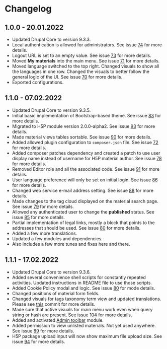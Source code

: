 # Changelog

## 1.0.0 - 20.01.2022

- Updated Drupal Core to version 9.3.3.
- Local authentication is allowed for administrators. See issue
[74](https://github.com/centre-for-educational-technology/tlu-h5p/issues/74) for more details.
- Logout URL is set to an empty value. See issue
[73](https://github.com/centre-for-educational-technology/tlu-h5p/issues/73) for more details.
- Moved **My materials** into the main menu. See issue
[71](https://github.com/centre-for-educational-technology/tlu-h5p/issues/71) for more details.
- Moved language switched to the top right. Changed visuals to show all the languages in one row. Changed the visuals
to better follow the general logic of the UI. See issue
[70](https://github.com/centre-for-educational-technology/tlu-h5p/issues/71) for more details.
- Exported configurations.

## 1.1.0 - 07.02.2022

- Updated Drupal Core to version 9.3.5.
- Initial basic implementation of Bootstrap-based theme. See issue
[83](https://github.com/centre-for-educational-technology/tlu-h5p/issues/83) for more details.
- Migrated to H5P module version 2.0.0-alpha2. See issue
[93](https://github.com/centre-for-educational-technology/tlu-h5p/issues/93) for more details.
- Made material views tables sortable. See issue
[90](https://github.com/centre-for-educational-technology/tlu-h5p/issues/90) for more details.
- Added allowed plugin configuration to `composer.json` file. See issue
[72](https://github.com/centre-for-educational-technology/tlu-h5p/issues/72) for more details.
- Added composer patches dependency and created a patch to use user display name instead of username for H5P material
author. See issue [78](https://github.com/centre-for-educational-technology/tlu-h5p/issues/78) for more details.
- Removed Editor role and all the associated code. See issue
[91](https://github.com/centre-for-educational-technology/tlu-h5p/issues/91) for more details.
- User language preference will only be set on initial login. See issue
[86](https://github.com/centre-for-educational-technology/tlu-h5p/issues/86) for more details.
- Changed web service e-mail address setting. See issue
[88](https://github.com/centre-for-educational-technology/tlu-h5p/issues/88) for more details.
- Made changes to the tag cloud displayed on the material search page. See issue
[79](https://github.com/centre-for-educational-technology/tlu-h5p/issues/79) for more details.
- Allowed any authenticated user to change the **published** status. See issue
[85](https://github.com/centre-for-educational-technology/tlu-h5p/issues/85) for more details.
- Partial implementation of legal links, mostly a block that points to the addresses that should be used. See issue
[80](https://github.com/centre-for-educational-technology/tlu-h5p/issues/80) for more details.
- Added a few more translations.
- Updated a few modules and dependencies.
- Also includes a few more tunes and fixes here and there.

## 1.1.1 - 17.02.2022

- Updated Drupal Core to version 9.3.6.
- Added several convenience shell scripts for constantly repeated activities. Updated instructions in README file to use
those scripts.
- Added Cookie Policy modal and logic. See issue
[80](https://github.com/centre-for-educational-technology/tlu-h5p/issues/80) for mode details.
- Changed positions of material form fields.
- Changed visuals for tags taxonomy term view and updated translations. Please see
[this](https://github.com/centre-for-educational-technology/tlu-h5p/commit/9eaed1e254198f65c54e1ddddcd569db1e45111e)
commit for more details.
- Made sure that active visuals for main menu work even when query string or hash are present. See issue
[104](https://github.com/centre-for-educational-technology/tlu-h5p/issues/104) for more details.
- Added and activated [Admin toolbar](https://www.drupal.org/project/admin_toolbar) module.
- Added permission to view unlisted materials. Not yet used anywhere. See issue
[89](https://github.com/centre-for-educational-technology/tlu-h5p/issues/89) for more details.
- H5P package upload input will now show maximum file upload size. See issue
[94](https://github.com/centre-for-educational-technology/tlu-h5p/issues/94) for more details.
